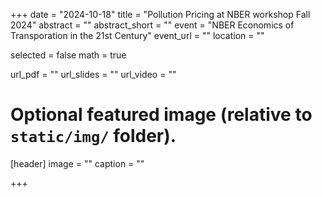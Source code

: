 +++
date = "2024-10-18"
title = "Pollution Pricing at NBER workshop Fall 2024"
abstract = ""
abstract_short = ""
event = "NBER Economics of Transporation in the 21st Century"
event_url = ""
location = ""

selected = false
math = true

url_pdf = ""
url_slides = ""
url_video = ""

# Optional featured image (relative to `static/img/` folder).
[header]
image = ""
caption = ""

+++

